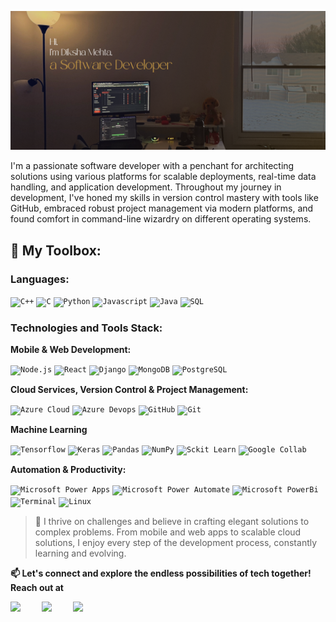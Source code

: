 ![intro-image](./bg.png)

<!-- # Hi there, I'm Diksha Mehta, a Software Developer! -->

I'm a passionate software developer with a penchant for architecting solutions using various platforms for scalable deployments, real-time data handling, and application development. Throughout my journey in development, I've honed my skills in version control mastery with tools like GitHub, embraced robust project management via modern platforms, and found comfort in command-line wizardry on different operating systems.

## 🚀 My Toolbox:

### Languages:

<code><img width="50x" src="https://img.icons8.com/color/2x/c-plus-plus-logo.png" title="C++"/></code>
<code><img width="50x" src="https://img.icons8.com/color/2x/c-programming.png" title="C"/></code>
<code><img width="50x" src="https://img.icons8.com/?size=100&id=13441&format=png&color=000000"  title="Python"/></code>
<code><img width="50px" src="https://img.icons8.com/color/2x/javascript.png" title="Javascript"/></code>
<code><img width="50px" src="https://img.icons8.com/color/2x/java-coffee-cup-logo.png" title="Java"/></code>
<code><img width="50px" src="https://img.icons8.com/?size=100&id=J6KcaRLsTgpZ&format=png&color=000000" title="SQL"/></code>
<!-- <code><img width="50x" src="https://img.icons8.com/color/2x/typescript.png" title="Typescript"/></code> -->

### Technologies and Tools Stack:

**Mobile & Web Development:**

<code><img width="50px" src="https://img.icons8.com/color/2x/nodejs.png" title="Node.js"/></code>
<code><img width="50px" src="https://img.icons8.com/?size=100&id=asWSSTBrDlTW&format=png&color=000000" title="React" /></code>
<code><img width="50px" src="https://img.icons8.com/?size=100&id=qV-JzWYl9dzP&format=png&color=000000" title="Django"/></code>
<code><img width="50px" src="https://img.icons8.com/?size=100&id=bosfpvRzNOG8&format=png&color=000000" title="MongoDB"/></code>
<code><img width="50px" src="https://img.icons8.com/?size=100&id=38561&format=png&color=000000" title="PostgreSQL"/></code>

**Cloud Services, Version Control & Project Management:**

<code><img width="50px" src="https://img.icons8.com/fluency/452/azure-1.png" title="Azure Cloud"/></code>
<code><img width="50px" src="https://img.icons8.com/?size=100&id=lWL5zqQfa1pO&format=png&color=000000" title="Azure Devops"/></code>
<code><img width="50px" src="https://img.icons8.com/fluent/2x/github.png" title="GitHub"/></code>
<code><img width="50px" src="https://img.icons8.com/color/2x/git.png" title="Git"/></code>

**Machine Learning**

<code><img width="50px" src="https://img.icons8.com/?size=100&id=n3QRpDA7KZ7P&format=png&color=000000" title="Tensorflow"/></code>
<code><img width="40px" src="https://t0.gstatic.com/faviconV2?client=SOCIAL&type=FAVICON&fallback_opts=TYPE,SIZE,URL&url=http://keras.io&size=40" title="Keras"/></code>
<code><img width="50px" src="https://img.icons8.com/?size=100&id=xSkewUSqtErH&format=png&color=000000" title="Pandas"/></code>
<code><img width="50px" src="https://img.icons8.com/?size=100&id=aR9CXyMagKIS&format=png&color=000000" title="NumPy"/></code>
<code><img width="80px" src="https://scikit-learn.org/stable/_static/scikit-learn-logo-small.png" title="Sckit Learn"/></code>
<code><img width="50px" src="https://img.icons8.com/?size=100&id=lOqoeP2Zy02f&format=png&color=000000" title="Google Collab"/></code>

**Automation & Productivity:**

<code><img width="50px" src="https://img.icons8.com/fluent/96/microsoft-power-apps-2020.png" title="Microsoft Power Apps"/></code>
<code><img width="50px" src="https://img.icons8.com/fluent/96/microsoft-power-automate-2020.png" title="Microsoft Power Automate"/></code>
<code><img width="50px" src="https://img.icons8.com/?size=100&id=Ny0t2MYrJ70p&format=png&color=000000" title="Microsoft PowerBi"/></code>
<code><img width="50px" src="https://img.icons8.com/fluent/96/console.png" title="Terminal"/></code>
<code><img width="50px" src="https://img.icons8.com/color/2x/linux.png" title="Linux"/></code>

> 🌟 I thrive on challenges and believe in crafting elegant solutions to complex problems. From mobile and web apps to scalable cloud solutions, I enjoy every step of the development process, constantly learning and evolving.
<!--
---

<img src="https://github-readme-stats.vercel.app/api?username=jainayu&show_icons=true&bg_color=204886,3967A2,204886&title_color=091441&text_color=ffffff&icon_color=091441" width="420" /> <img src="http://github-readme-streak-stats.herokuapp.com?user=jainayu&theme=dark&background=204886&border=FFFFFF&stroke=FFFFFF&ring=0D1D4D&currStreakNum=0D1D4D&sideNums=FFFFFF&currStreakLabel=0D1D4D&sideLabels=FFFFFF&dates=FFFFFF&fire=0D1D4D" width="420" />

---
-->
**📫 Let's connect and explore the endless possibilities of tech together! Reach out at**

<a href="https://www.linkedin.com/in/dikshamehta4214/">
  <img align="left" width="50px" src="https://img.icons8.com/plasticine/2x/linkedin.png" />
</a>
<a href = "mailto: dikshamehta4229@gmail.com">
  <img align="left" width="50px" src="https://img.icons8.com/plasticine/2x/gmail.png" />
</a>
<a href = "https://www.instagram.com/tony.rdj.ironman/">
  <img align="left" width="45px" src="https://img.icons8.com/?size=100&id=Xy10Jcu1L2Su&format=png&color=000000" />
</a>

<br>
